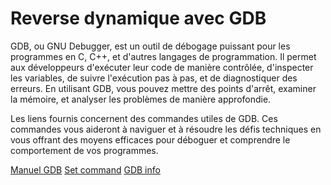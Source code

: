 # Reverse dynamique avec GDB

GDB, ou GNU Debugger, est un outil de débogage puissant pour les programmes en C, C++, et d'autres langages de programmation. Il permet aux développeurs d'exécuter leur code de manière contrôlée, d'inspecter les variables, de suivre l'exécution pas à pas, et de diagnostiquer des erreurs. En utilisant GDB, vous pouvez mettre des points d'arrêt, examiner la mémoire, et analyser les problèmes de manière approfondie.

Les liens fournis concernent des commandes utiles de GDB. Ces commandes vous aideront à naviguer et à résoudre les défis techniques en vous offrant des moyens efficaces pour déboguer et comprendre le comportement de vos programmes.

[Manuel GDB](https://web.eecs.umich.edu/~sugih/pointers/summary.html)
[Set command](https://sourceware.org/gdb/current/onlinedocs/gdb.html/Registers.html)
[GDB info](https://www.cs.hmc.edu/~geoff/classes/hmc.cs105.200801/labs/gdbinfo.html)
